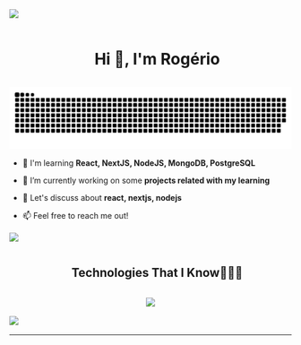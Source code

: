 
<!--horizontal divider(gradiant)-->
<img src="https://user-images.githubusercontent.com/73097560/115834477-dbab4500-a447-11eb-908a-139a6edaec5c.gif">

<!--h1 without bottom border-->
<div id="user-content-toc">
  <ul align="center">
    <summary><h1 style="display: inline-block">Hi 👋, I'm Rogério</h1></summary>
  </ul>
</div>


<!--- snake -->
<div align="center">
  <img  src="https://github.com/1999AZZAR/1999AZZAR/blob/main/resources/img/grid-snake.svg"
       alt="snake" /></a>
</div>

<!--Intro start-->
- 🚀 I'm learning **React, NextJS, NodeJS, MongoDB, PostgreSQL**

- 🔭 I’m currently working on some **projects related with my learning**

- 💬 Let's discuss about **react, nextjs, nodejs**

- 📫 Feel free to reach me out!
<!--Intro end-->

<!--Stats-->
<a>
  <img height=200 align="center" src="[https://github-readme-stats.vercel.app](https://github-readme-stats-zeta-opal-38.vercel.app)/api?username=rogeriopiatek" />
</a>


<!--h1 without bottom border-->
<div id="user-content-toc">
  <ul align="center">
    <summary><h2 style="display: inline-block">Technologies That I Know👨🏻‍💻</h2></summary>
  </ul>
</div>
<!--tech stack icons-->
<p align="center">
  <a href="https://skillicons.dev">
    <img src="https://skillicons.dev/icons?i=linux,react,nextjs,nodejs,ts,git,github,html,css,js,express,mongodb,postgres,postman,tailwind,vscode,discord&perline=14&theme=dark" />
  </a>
</p>

<!--horizontal divider(gradiant)-->
<img src="https://user-images.githubusercontent.com/73097560/115834477-dbab4500-a447-11eb-908a-139a6edaec5c.gif">

----------------------------------------------------------------------
